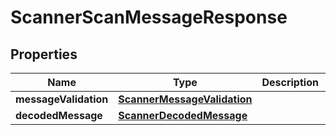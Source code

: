 
# ScannerScanMessageResponse

## Properties
Name | Type | Description | Notes
------------ | ------------- | ------------- | -------------
**messageValidation** | [**ScannerMessageValidation**](ScannerMessageValidation.md) |  |  [optional]
**decodedMessage** | [**ScannerDecodedMessage**](ScannerDecodedMessage.md) |  |  [optional]



